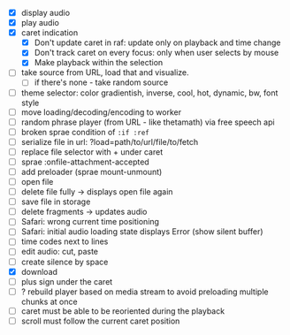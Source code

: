 * [x] display audio
* [x] play audio
* [x] caret indication
  * [x] Don't update caret in raf: update only on playback and time change
  * [x] Don't track caret on every focus: only when user selects by mouse
  * [x] Make playback within the selection
* [ ] take source from URL, load that and visualize.
  * [ ] if there's none - take random source
* [ ] theme selector: color gradientish, inverse, cool, hot, dynamic, bw, font style
* [ ] move loading/decoding/encoding to worker
* [ ] random phrase player (from URL - like thetamath) via free speech api
* [ ] broken sprae condition of `:if :ref`
* [ ] serialize file in url: ?load=path/to/url/file/to/fetch
* [ ] replace file selector with + under caret
* [ ] sprae :onfile-attachment-accepted
* [ ] add preloader (sprae mount-unmount)
* [ ] open file
* [ ] delete file fully -> displays open file again
* [ ] save file in storage
* [ ] delete fragments -> updates audio
* [ ] Safari: wrong current time positioning
* [ ] Safari: initial audio loading state displays Error (show silent buffer)
* [ ] time codes next to lines
* [ ] edit audio: cut, paste
* [ ] create silence by space
* [x] download
* [ ] plus sign under the caret
* [ ] ? rebuild player based on media stream to avoid preloading multiple chunks at once
* [ ] caret must be able to be reoriented during the playback
* [ ] scroll must follow the current caret position